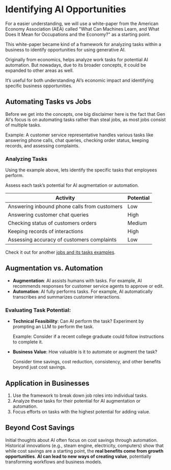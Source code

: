 # Identifying AI Opportunities

For a easier understanding, we will use a white-paper from the American Economy Association (AEA) called "What Can Machines Learn, and What Does It Mean for Occupations and the Economy?" as a starting point.

This white-paper became kind of a framework for analyzing tasks within a business to identify opportunities for using generative AI.

Originally from economics, helps analyze work tasks for potential AI automation. But nowadays, due to its broader concepts, it could be expanded to other areas as well.

It’s useful for both understanding AI’s economic impact and identifying specific business opportunities.

## Automating Tasks vs Jobs

Before we get into the concepts, one big disclaimer here is the fact that Gen AI's focus is on automating tasks rather than steal jobs, as most jobs consist of multiple tasks.

Example: A customer service representative handles various tasks like answering phone calls, chat queries, checking order status, keeping records, and assessing complaints.

### Analyzing Tasks

Using the example above, lets identify the specific tasks that employees perform.

Assess each task’s potential for AI augmentation or automation.

| Activity                                     | Potential |
| -------------------------------------------- | --------- |
| Answering inbound phone calls from customers | Low       |
| Answering customer chat queries              | High      |
| Checking status of customers orders          | Medium    |
| Keeping records of interactions              | High      |
| Assessing accuracy of customers complaints   | Low       |

Check it out for another [jobs and its tasks examples](./jobs-tasks-examples.md).

## Augmentation vs. Automation

- **Augmentation**: AI assists humans with tasks. For example, AI recommends responses for customer service agents to approve or edit.
- **Automation**: AI fully performs tasks. For example, AI automatically transcribes and summarizes customer interactions.

### Evaluating Task Potential:

- **Technical Feasibility**: Can AI perform the task? Experiment by prompting an LLM to perform the task.

    Example: Consider if a recent college graduate could follow instructions to complete it.

- **Business Value**: How valuable is it to automate or augment the task? 

    Consider time savings, cost reduction, consistency, and other benefits beyond just cost savings.

## Application in Businesses

1. Use the framework to break down job roles into individual tasks.
2. Analyze these tasks for their potential for AI augmentation or automation.
3. Focus efforts on tasks with the highest potential for adding value.

## Beyond Cost Savings

Initial thoughts about AI often focus on cost savings through automation.
Historical innovations (e.g., steam engine, electricity, computers) show that while cost savings are a starting point, the **real benefits come from growth opportunities**.
**AI can lead to new ways of creating value**, potentially transforming workflows and business models.
